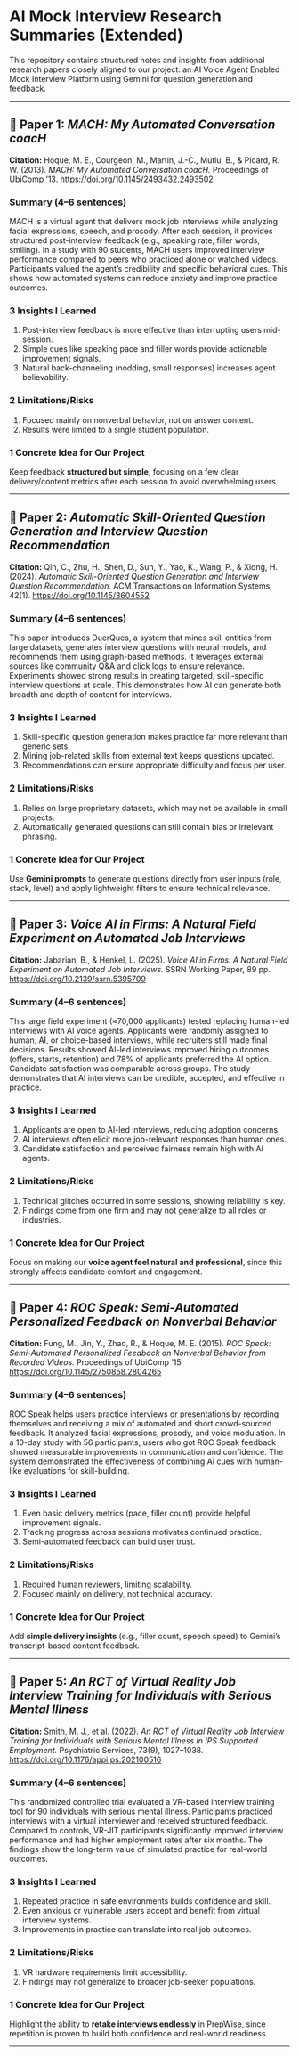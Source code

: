 # AI Mock Interview Research Summaries (Extended)

This repository contains structured notes and insights from additional research papers closely aligned to our project: an AI Voice Agent Enabled Mock Interview Platform using Gemini for question generation and feedback.

---

## 📄 Paper 1: *MACH: My Automated Conversation coacH*  
**Citation:** Hoque, M. E., Courgeon, M., Martin, J.-C., Mutlu, B., & Picard, R. W. (2013). *MACH: My Automated Conversation coacH.* Proceedings of UbiComp ’13. https://doi.org/10.1145/2493432.2493502  

### Summary (4–6 sentences)  
MACH is a virtual agent that delivers mock job interviews while analyzing facial expressions, speech, and prosody. After each session, it provides structured post-interview feedback (e.g., speaking rate, filler words, smiling). In a study with 90 students, MACH users improved interview performance compared to peers who practiced alone or watched videos. Participants valued the agent’s credibility and specific behavioral cues. This shows how automated systems can reduce anxiety and improve practice outcomes.  

### 3 Insights I Learned  
1. Post-interview feedback is more effective than interrupting users mid-session.  
2. Simple cues like speaking pace and filler words provide actionable improvement signals.  
3. Natural back-channeling (nodding, small responses) increases agent believability.  

### 2 Limitations/Risks  
1. Focused mainly on nonverbal behavior, not on answer content.  
2. Results were limited to a single student population.  

### 1 Concrete Idea for Our Project  
Keep feedback **structured but simple**, focusing on a few clear delivery/content metrics after each session to avoid overwhelming users.  

---

## 📄 Paper 2: *Automatic Skill-Oriented Question Generation and Interview Question Recommendation*  
**Citation:** Qin, C., Zhu, H., Shen, D., Sun, Y., Yao, K., Wang, P., & Xiong, H. (2024). *Automatic Skill-Oriented Question Generation and Interview Question Recommendation.* ACM Transactions on Information Systems, 42(1). https://doi.org/10.1145/3604552  

### Summary (4–6 sentences)  
This paper introduces DuerQues, a system that mines skill entities from large datasets, generates interview questions with neural models, and recommends them using graph-based methods. It leverages external sources like community Q&A and click logs to ensure relevance. Experiments showed strong results in creating targeted, skill-specific interview questions at scale. This demonstrates how AI can generate both breadth and depth of content for interviews.  

### 3 Insights I Learned  
1. Skill-specific question generation makes practice far more relevant than generic sets.  
2. Mining job-related skills from external text keeps questions updated.  
3. Recommendations can ensure appropriate difficulty and focus per user.  

### 2 Limitations/Risks  
1. Relies on large proprietary datasets, which may not be available in small projects.  
2. Automatically generated questions can still contain bias or irrelevant phrasing.  

### 1 Concrete Idea for Our Project  
Use **Gemini prompts** to generate questions directly from user inputs (role, stack, level) and apply lightweight filters to ensure technical relevance.  

---

## 📄 Paper 3: *Voice AI in Firms: A Natural Field Experiment on Automated Job Interviews*  
**Citation:** Jabarian, B., & Henkel, L. (2025). *Voice AI in Firms: A Natural Field Experiment on Automated Job Interviews.* SSRN Working Paper, 89 pp. https://doi.org/10.2139/ssrn.5395709  

### Summary (4–6 sentences)  
This large field experiment (≈70,000 applicants) tested replacing human-led interviews with AI voice agents. Applicants were randomly assigned to human, AI, or choice-based interviews, while recruiters still made final decisions. Results showed AI-led interviews improved hiring outcomes (offers, starts, retention) and 78% of applicants preferred the AI option. Candidate satisfaction was comparable across groups. The study demonstrates that AI interviews can be credible, accepted, and effective in practice.  

### 3 Insights I Learned  
1. Applicants are open to AI-led interviews, reducing adoption concerns.  
2. AI interviews often elicit more job-relevant responses than human ones.  
3. Candidate satisfaction and perceived fairness remain high with AI agents.  

### 2 Limitations/Risks  
1. Technical glitches occurred in some sessions, showing reliability is key.  
2. Findings come from one firm and may not generalize to all roles or industries.  

### 1 Concrete Idea for Our Project  
Focus on making our **voice agent feel natural and professional**, since this strongly affects candidate comfort and engagement.  

---

## 📄 Paper 4: *ROC Speak: Semi-Automated Personalized Feedback on Nonverbal Behavior*  
**Citation:** Fung, M., Jin, Y., Zhao, R., & Hoque, M. E. (2015). *ROC Speak: Semi-Automated Personalized Feedback on Nonverbal Behavior from Recorded Videos.* Proceedings of UbiComp ’15. https://doi.org/10.1145/2750858.2804265  

### Summary (4–6 sentences)  
ROC Speak helps users practice interviews or presentations by recording themselves and receiving a mix of automated and short crowd-sourced feedback. It analyzed facial expressions, prosody, and voice modulation. In a 10-day study with 56 participants, users who got ROC Speak feedback showed measurable improvements in communication and confidence. The system demonstrated the effectiveness of combining AI cues with human-like evaluations for skill-building.  

### 3 Insights I Learned  
1. Even basic delivery metrics (pace, filler count) provide helpful improvement signals.  
2. Tracking progress across sessions motivates continued practice.  
3. Semi-automated feedback can build user trust.  

### 2 Limitations/Risks  
1. Required human reviewers, limiting scalability.  
2. Focused mainly on delivery, not technical accuracy.  

### 1 Concrete Idea for Our Project  
Add **simple delivery insights** (e.g., filler count, speech speed) to Gemini’s transcript-based content feedback.  

---

## 📄 Paper 5: *An RCT of Virtual Reality Job Interview Training for Individuals with Serious Mental Illness*  
**Citation:** Smith, M. J., et al. (2022). *An RCT of Virtual Reality Job Interview Training for Individuals with Serious Mental Illness in IPS Supported Employment.* Psychiatric Services, 73(9), 1027–1038. https://doi.org/10.1176/appi.ps.202100516  

### Summary (4–6 sentences)  
This randomized controlled trial evaluated a VR-based interview training tool for 90 individuals with serious mental illness. Participants practiced interviews with a virtual interviewer and received structured feedback. Compared to controls, VR-JIT participants significantly improved interview performance and had higher employment rates after six months. The findings show the long-term value of simulated practice for real-world outcomes.  

### 3 Insights I Learned  
1. Repeated practice in safe environments builds confidence and skill.  
2. Even anxious or vulnerable users accept and benefit from virtual interview systems.  
3. Improvements in practice can translate into real job outcomes.  

### 2 Limitations/Risks  
1. VR hardware requirements limit accessibility.  
2. Findings may not generalize to broader job-seeker populations.  

### 1 Concrete Idea for Our Project  
Highlight the ability to **retake interviews endlessly** in PrepWise, since repetition is proven to build both confidence and real-world readiness.  

---
